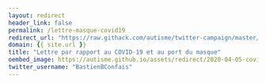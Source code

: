 ```yaml
---
layout: redirect
header_link: false
permalink: /lettre-masque-covid19
redirect_url: "https://raw.githack.com/autisme/twitter-campaign/master/covid-19/masque/lettre-masque.pdf"
domain: {{ site.url }}
title: "Lettre par rapport au COVID-19 et au port du masque"
oembed_image: https://autisme.github.io/assets/redirect/2020-04-05-covid-letter.jpg
twitter_username: "BastienBConfais"
---
```


